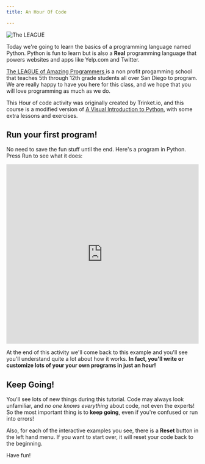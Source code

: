 ```yaml
---
title: An Hour Of Code

---
```



![The LEAGUE](https://www.jointheleague.org/wp-content/uploads/2022/01/logo1.png)

Today we're going to learn the basics of a programming language named Python.  Python is fun to learn but is also a **Real** programming language that powers websites and apps like Yelp.com and Twitter.

[The LEAGUE of Amazing Programmers ](https://jointheleague.org) is a non profit progamming school that teaches 5th through 12th grade students all over San Diego to program. We are really happy to have you here for this class, and we hope that you will love programming as much as we do. 

This Hour of code activity was originally created by Trinket.io, and this course is 
a modified version of [A Visual Introduction to Python](https://hourofpython.com/a-visual-introduction-to-python/), with some extra lessons and exercises.

## Run your first program!

No need to save the fun stuff until the end.  Here's a program in Python.  Press Run to see what it does:

<iframe width="100%" height="470" src="https://trinket.io/tools/1.0/jekyll/embed/python#code=import%20turtle%0A%0Adef%20draw_circle%28turtle%2C%20color%2C%20size%2C%20x%2C%20y%29%3A%0A%20%20%20%20turtle.penup%28%29%0A%20%20%20%20turtle.color%28color%29%0A%20%20%20%20turtle.fillcolor%28color%29%0A%20%20%20%20turtle.goto%28x%2Cy%29%0A%20%20%20%20turtle.begin_fill%28%29%0A%20%20%20%20turtle.pendown%28%29%0A%20%20%20%20turtle.circle%28size%29%0A%20%20%20%20turtle.penup%28%29%0A%20%20%20%20turtle.end_fill%28%29%0A%20%20%20%20turtle.pendown%28%29%0A%0Atommy%20%3D%20turtle.Turtle%28%29%0Atommy.shape%28%22turtle%22%29%0Atommy.speed%28500%29%0A%0Adraw_circle%28tommy%2C%20%22green%22%2C%2050%2C%2025%2C%200%29%0Adraw_circle%28tommy%2C%20%22blue%22%2C%2050%2C%200%2C%200%29%0Adraw_circle%28tommy%2C%20%22yellow%22%2C%2050%2C%20-25%2C%200%29%0A%0Atommy.penup%28%29%0Atommy.goto%280%2C-50%29%0Atommy.color%28%27black%27%29%0Atommy.write%28%22Let%27s%20Learn%20Python%21%22%2C%20align%3D%22center%22%2C%20font%3D%28None%2C%2016%2C%20%22bold%22%29%29%0Atommy.goto%280%2C-80%29" frameborder="0" marginwidth="0" marginheight="0" allowfullscreen></iframe>

At the end of this activity we'll come back to this example and you'll see you'll understand quite a lot about how it works.  **In fact, you'll write or customize lots of your your own programs in just an hour!**

## Keep Going!

You'll see lots of new things during this tutorial.  Code may always look unfamiliar, and *no one knows everything* about code, not even the experts!  So the most important thing is to **keep going**, even if you're confused or run into errors!

Also, for each of the interactive examples you see, there is a **Reset** button in the left hand menu.  If you want to start over, it will reset your code back to the beginning.

Have fun!
